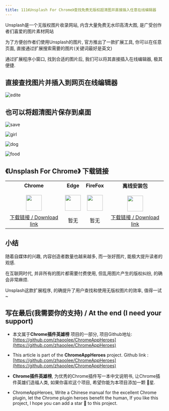 ```yaml
---
title: 111《Unsplash For Chrome》查找免费无版权超清图并直接插入任意在线编辑器
---
```


Unsplash是一个无版权图片收录网站, 内含大量免费无水印高清大图, 是广受创作者们喜爱的图片素材网站



为了方便创作者们使用Unsplash的图片, 官方推出了一款扩展工具, 你可以在任意页面, 直接通过扩展搜索需要的图片(关键词最好是英文)



通过扩展程序小窗口, 找到合适的图片后, 我们可以将其直接插入在线编辑器, 极其便捷.





## 直接查找图片并插入到网页在线编辑器



![edite](https://cdn.fangyuanxiaozhan.com/assets/1626916076862smBb07sZ.gif)



## 也可以将超清图片保存到桌面



![save](https://cdn.fangyuanxiaozhan.com/assets/1626916624430MB0iPiGK.gif)



![girl](https://cdn.fangyuanxiaozhan.com/assets/16269171547180sGPmD66.jpeg)



![dog](https://cdn.fangyuanxiaozhan.com/assets/16269172058142b31nMTE.jpeg)



![food](https://cdn.fangyuanxiaozhan.com/assets/1626917216926cHZDey5z.jpeg)




## 《Unsplash For Chrome》 下载链接

<table style="table-layout: fixed;">
<tbody>
<tr>
<td><div style="text-align: center;"><div style="font-weight: bold">Chrome</div><br/><div style="text-align: center;"><img  style="width:50px; height:auto;" src="https://v2fy.com/asset/0i/ChromeAppHeroes/page/001_markdown_here.assets/chromeappheroes-chrome-icon.png"/></div></div></td>
<td><div style="text-align: center;" ><div style="font-weight: bold">Edge</div><br/><div><img style="width:50px; height:auto;" src="https://v2fy.com/asset/0i/ChromeAppHeroes/page/001_markdown_here.assets/chromeappheroes-edge-icon.png"/></div></div></td>
<td><div style="text-align: center;" ><div style="font-weight: bold">FireFox</div><br/><div style="text-align: center;"><img  style="width:50px; height:auto;" src="https://v2fy.com/asset/0i/ChromeAppHeroes/page/001_markdown_here.assets/chromeappheroes-firefox-icon.png"/></div></div></td>
<td><div style="text-align: center;" ><div style="font-weight: bold">离线安装包</div><br/><div style="text-align: center;"><img  style="width:50px; height:auto;" src="https://v2fy.com/asset/0i/ChromeAppHeroes/page/001_markdown_here.assets/chromeappheroes-github-download.png"/></div></div></td>
</tr>
<tr>
<td>
<div style="text-align: center;">
<a  href="https://chrome.google.com/webstore/detail/unsplash-for-chrome/hliiefogghiapfajokakaehafbdpokgh">下载链接 / Download link</a>
</div>
</td>
<td>
<div style="text-align: center;">
暂无
</div>
</td>
<td>
<div style="text-align: center;">
暂无
</div>
</td>
<td>
<div style="text-align: center;"><a  href="https://cdn.jsdelivr.net/gh/zhaoolee/ChromeAppHeroes/backup/111-unsplash-for-chrome.zip">下载链接 / Download link</a></div>
</td>
</tr>
</tbody>
</table>











## 小结



随着自媒体的兴趣, 内容创造者数量也越来越多, 而一张好图片, 能极大提升读者的观感. 

在互联网时代, 并非所有的图片都需要付费使用, 但乱用图片产生的版权纠纷, 的确会非常麻烦.

Unsplash这款扩展程序, 的确提升了用户查找和使用无版权图片的效率, 值得一试~ 



## 写在最后(我需要你的支持) / At the end (I need your support)

- 本文属于**Chrome插件英雄榜** 项目的一部分, 项目Github地址: [https://github.com/zhaoolee/ChromeAppHeroes](https://github.com/zhaoolee/ChromeAppHeroes)


- This article is part of the **ChromeAppHeroes** project. Github link : [https://github.com/zhaoolee/ChromeAppHeroes](https://github.com/zhaoolee/ChromeAppHeroes) 

- **Chrome插件英雄榜**, 为优秀的Chrome插件写一本中文说明书, 让Chrome插件英雄们造福人类, 如果你喜欢这个项目, 希望你能为本项目添加一颗 🌟星.

- ChromeAppHeroes, Write a Chinese manual for the excellent Chrome plugin, let the Chrome plugin heroes benefit the human, If you like this project, I hope you can add a star 🌟 to this project.


